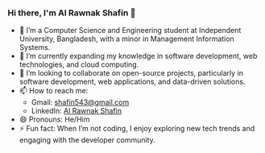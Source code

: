 ### Hi there, I'm Al Rawnak Shafin 👋

- 👀 I’m a Computer Science and Engineering student at Independent University, Bangladesh, with a minor in Management Information Systems.
- 🌱 I’m currently expanding my knowledge in software development, web technologies, and cloud computing.
- 💞️ I’m looking to collaborate on open-source projects, particularly in software development, web applications, and data-driven solutions.
- 📫 How to reach me: 
  - Gmail: [shafin543@gmail.com](mailto:rawnokshafin2000.ars@gmail.com)
  - LinkedIn: [Al Rawnak Shafin](https://www.linkedin.com/in/alrawnakshafin/)
- 😄 Pronouns: He/Him
- ⚡ Fun fact: When I’m not coding, I enjoy exploring new tech trends and engaging with the developer community.
<!---
Shafin543/Shafin543 is a ✨ special ✨ repository because its `README.md` (this file) appears on your GitHub profile.
You can click the Preview link to take a look at your changes.
--->
